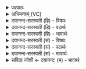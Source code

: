<details><summary>पदपाठः</summary>

वसु॑भ्य॒ इति वसु॑ऽभ्यः। ऋश्या॑न्। आ। ल॒भ॒ते॒। रु॒द्रेभ्यः॑। रुरू॑न्। आ॒दि॒त्येभ्यः॑। न्यङ्कू॑न्। विश्वे॑भ्यः। दे॒वेभ्यः॑। पृ॒ष॒तान्। सा॒ध्येभ्यः॑। कु॒लु॒ङ्गान्। २७।
</details>

<details><summary>अधिमन्त्रम् (VC)</summary>

- वस्वादयो देवताः
- प्रजापतिर्ऋषिः
- निचृद्बृहती
- मध्यमः
</details>

<details><summary>दयानन्द-सरस्वती (हि) - विषयः</summary>

फिर उसी विषय को अगले मन्त्र में कहा है ॥
</details>

<details><summary>दयानन्द-सरस्वती (हि) - पदार्थः</summary>

पदार्थान्वयभाषाः -  हे मनुष्यो ! जैसे पशुओं के गुणों का जाननेवाला जन (वसुभ्यः) अग्नि आदि वसुओं के लिये (ऋश्यान्) ऋश्य जाति के हरिणों (रुद्रेभ्यः) प्राण आदि रुद्रों के लिए (रुरून्) रोजनामी जन्तुओं (आदित्येभ्यः) बारह महीनों के लिये (न्यङ्कून्) न्यङ्कु नामक पशुओं (विश्वेभ्यः) समस्त (देवेभ्यः) दिव्य पदार्थों वा विद्वानों के लिये (पृषतान्) पृषत् जाति के मृगविशेषों और (साध्येभ्यः) सिद्ध करने के जो योग्य हैं, उनके लिये (कुलुङ्गान्) कुलुङ्ग नाम के पशुविशेषों को (आ, लभते) अच्छे प्रकार प्राप्त होता है, वैसे इनको तुम भी प्राप्त होओ ॥२७ ॥
</details>

<details><summary>दयानन्द-सरस्वती (हि) - भावार्थः</summary>

भावार्थभाषाः -  इस मन्त्र में वाचकलुप्तोपमालङ्कार है। जो मनुष्य हरिण आदि के वेगरूप गुणों को जानकर उपकार करें, वे अत्यन्त सुख को प्राप्त हों ॥२७ ॥
</details>

<details><summary>दयानन्द-सरस्वती (सं) - विषयः</summary>

पुनस्तमेव विषयमाह ॥
</details>

<details><summary>दयानन्द-सरस्वती (सं) - पदार्थः</summary>

पदार्थान्वयभाषाः -  हे मनुष्याः ! यथा पशुगुणविज्जनो वसुभ्य ऋश्यान् रुद्रेभ्यो रुरूनादित्येभ्यो न्यङ्कून् विश्वेभ्यो देवेभ्यः पृषतान्त्साध्येभ्यः कुलुङ्गानालभते तथैतान् यूयमप्यालभध्वम् ॥२७ ॥
</details>

<details><summary>दयानन्द-सरस्वती (सं) - भावार्थः</summary>

भावार्थभाषाः -  अत्र वाचकलुप्तोपमालङ्कारः। ये मनुष्या मृगादीनां वेगगुणान् विदित्वोपकुर्युस्तेऽत्यन्तं सुखं लभेरन् ॥२७ ॥
</details>

<details><summary>सविता जोशी ← दयानन्दः (म) - भावार्थः</summary>

भावार्थभाषाः -  या मंत्रात वाचकलुप्तोपमालंकार आहे. जी पशुतज्ञ माणसे हरीण इत्यादींचा गतिरूपी गुण जाणून हितकारक काम करतात ते अत्यंत सुख प्राप्त करतात.
</details>